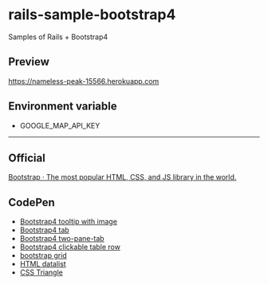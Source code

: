# rails-sample-bootstrap4

Samples of Rails + Bootstrap4 

## Preview
https://nameless-peak-15566.herokuapp.com

## Environment variable

- GOOGLE_MAP_API_KEY

---

## Official
[Bootstrap · The most popular HTML, CSS, and JS library in the world\.](https://getbootstrap.com/)

## CodePen
- [Bootstrap4 tooltip with image](https://codepen.io/NaokiIshimura/pen/XzOJBL)
- [Bootstrap4 tab](https://codepen.io/NaokiIshimura/pen/WXWymY)
- [Bootstrap4 two\-pane\-tab](https://codepen.io/NaokiIshimura/pen/rpBXKx)
- [Bootstrap4 clickable table row](https://codepen.io/NaokiIshimura/pen/aEvQPY)
- [bootstrap grid](https://codepen.io/NaokiIshimura/pen/JLYwMv)
- [HTML datalist](https://codepen.io/NaokiIshimura/pen/JMbZOB)
- [CSS Triangle](https://codepen.io/NaokiIshimura/pen/xWGbry)
